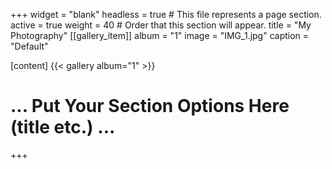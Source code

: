 +++
widget = "blank"
headless = true  # This file represents a page section.
active = true
weight = 40  # Order that this section will appear.
title = "My Photography"
[[gallery_item]]
album = "1"
image = "IMG_1.jpg"
caption = "Default"

[content]
	{{< gallery album="1" >}}
# ... Put Your Section Options Here (title etc.) ...

+++